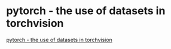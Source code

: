 # pytorch - the use of datasets in torchvision
[pytorch - the use of datasets in torchvision](https://aiwithcloud.com/2022/09/15/pytorch___the_use_of_datasets_in_torchvision/)